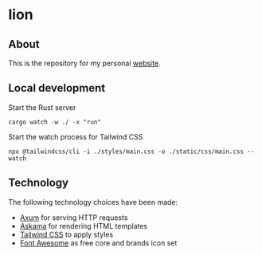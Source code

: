 # lion

## About

This is the repository for my personal [website](https://robin-thoene.com/).

## Local development

Start the Rust server

```shell
cargo watch -w ./ -x "run"
```

Start the watch process for Tailwind CSS

```shell
npx @tailwindcss/cli -i ./styles/main.css -o ./static/css/main.css --watch
```

## Technology

The following technology choices have been made:

- [Axum](https://github.com/tokio-rs/axum) for serving HTTP requests
- [Askama](https://github.com/rinja-rs/askama) for rendering HTML templates
- [Tailwind CSS](https://tailwindcss.com/) to apply styles
- [Font Awesome](https://fontawesome.com/) as free core and brands icon set
